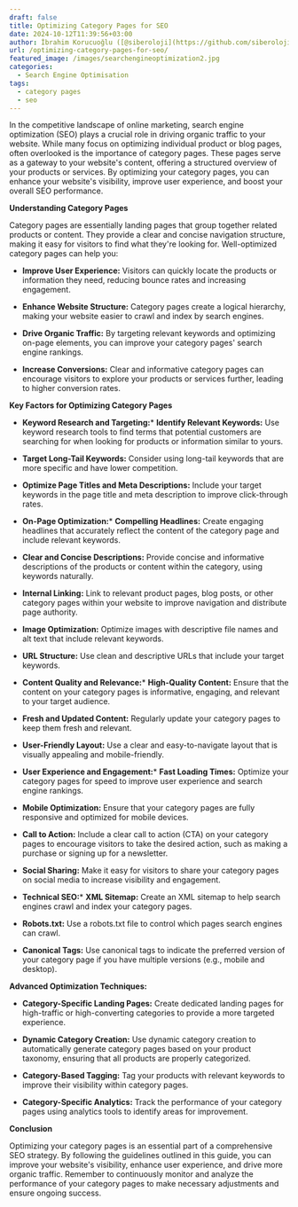```yaml
---
draft: false
title: Optimizing Category Pages for SEO
date: 2024-10-12T11:39:56+03:00
author: İbrahim Korucuoğlu ([@siberoloji](https://github.com/siberoloji))
url: /optimizing-category-pages-for-seo/
featured_image: /images/searchengineoptimization2.jpg
categories:
  - Search Engine Optimisation
tags:
  - category pages
  - seo
---
```



In the competitive landscape of online marketing, search engine optimization (SEO) plays a crucial role in driving organic traffic to your website. While many focus on optimizing individual product or blog pages, often overlooked is the importance of category pages. These pages serve as a gateway to your website's content, offering a structured overview of your products or services. By optimizing your category pages, you can enhance your website's visibility, improve user experience, and boost your overall SEO performance.



**Understanding Category Pages**



Category pages are essentially landing pages that group together related products or content. They provide a clear and concise navigation structure, making it easy for visitors to find what they're looking for. Well-optimized category pages can help you:


* **Improve User Experience:** Visitors can quickly locate the products or information they need, reducing bounce rates and increasing engagement.

* **Enhance Website Structure:** Category pages create a logical hierarchy, making your website easier to crawl and index by search engines.

* **Drive Organic Traffic:** By targeting relevant keywords and optimizing on-page elements, you can improve your category pages' search engine rankings.

* **Increase Conversions:** Clear and informative category pages can encourage visitors to explore your products or services further, leading to higher conversion rates.




**Key Factors for Optimizing Category Pages**


* **Keyword Research and Targeting:*** **Identify Relevant Keywords:** Use keyword research tools to find terms that potential customers are searching for when looking for products or information similar to yours.

* **Target Long-Tail Keywords:** Consider using long-tail keywords that are more specific and have lower competition.

* **Optimize Page Titles and Meta Descriptions:** Include your target keywords in the page title and meta description to improve click-through rates.



* **On-Page Optimization:*** **Compelling Headlines:** Create engaging headlines that accurately reflect the content of the category page and include relevant keywords.

* **Clear and Concise Descriptions:** Provide concise and informative descriptions of the products or content within the category, using keywords naturally.

* **Internal Linking:** Link to relevant product pages, blog posts, or other category pages within your website to improve navigation and distribute page authority.

* **Image Optimization:** Optimize images with descriptive file names and alt text that include relevant keywords.

* **URL Structure:** Use clean and descriptive URLs that include your target keywords.



* **Content Quality and Relevance:*** **High-Quality Content:** Ensure that the content on your category pages is informative, engaging, and relevant to your target audience.

* **Fresh and Updated Content:** Regularly update your category pages to keep them fresh and relevant.

* **User-Friendly Layout:** Use a clear and easy-to-navigate layout that is visually appealing and mobile-friendly.



* **User Experience and Engagement:*** **Fast Loading Times:** Optimize your category pages for speed to improve user experience and search engine rankings.

* **Mobile Optimization:** Ensure that your category pages are fully responsive and optimized for mobile devices.

* **Call to Action:** Include a clear call to action (CTA) on your category pages to encourage visitors to take the desired action, such as making a purchase or signing up for a newsletter.

* **Social Sharing:** Make it easy for visitors to share your category pages on social media to increase visibility and engagement.



* **Technical SEO:*** **XML Sitemap:** Create an XML sitemap to help search engines crawl and index your category pages.

* **Robots.txt:** Use a robots.txt file to control which pages search engines can crawl.

* **Canonical Tags:** Use canonical tags to indicate the preferred version of your category page if you have multiple versions (e.g., mobile and desktop).






**Advanced Optimization Techniques:**


* **Category-Specific Landing Pages:** Create dedicated landing pages for high-traffic or high-converting categories to provide a more targeted experience.

* **Dynamic Category Creation:** Use dynamic category creation to automatically generate category pages based on your product taxonomy, ensuring that all products are properly categorized.

* **Category-Based Tagging:** Tag your products with relevant keywords to improve their visibility within category pages.

* **Category-Specific Analytics:** Track the performance of your category pages using analytics tools to identify areas for improvement.




**Conclusion**



Optimizing your category pages is an essential part of a comprehensive SEO strategy. By following the guidelines outlined in this guide, you can improve your website's visibility, enhance user experience, and drive more organic traffic. Remember to continuously monitor and analyze the performance of your category pages to make necessary adjustments and ensure ongoing success.
